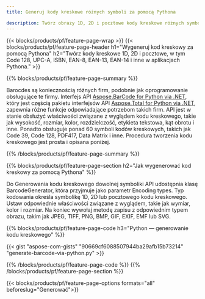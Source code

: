 ```yaml
---
title: Generuj kody kreskowe różnych symboli za pomocą Pythona 

description: Twórz obrazy 1D, 2D i pocztowe kody kreskowe różnych symboli, w tym 128 i QR w Pythonie, używając kilku linii kodu 
---
```


{{< blocks/products/pf/feature-page-wrap >}}
{{< blocks/products/pf/feature-page-header h1="Wygeneruj kod kreskowy za pomocą Pythona" h2="Twórz kody kreskowe 1D, 2D i pocztowe, w tym Code 128, UPC-A, ISBN, EAN-8, EAN-13, EAN-14 i inne w aplikacjach Pythona." >}}

{{% blocks/products/pf/feature-page-summary %}}

Barocdes są koniecznością różnych firm, podobnie jak oprogramowanie obsługujące te firmy. Interfejs API [Aspose.BarCode for Python via .NET](https://products.aspose.com/barcode/python-net/), który jest częścią pakietu interfejsów API [Aspose.Total for Python via .NET](https://products.aspose.com/total/python-net/), zapewnia różne funkcje odpowiadające potrzebom takich firm. API jest w stanie obsłużyć właściwości związane z wyglądem kodu kreskowego, takie jak wysokość, rozmiar, kolor, rozdzielczość, etykieta tekstowa, kąt obrotu i inne. Ponadto obsługuje ponad 60 symboli kodów kreskowych, takich jak Code 39, Code 128, PDF417, Data Matrix i inne. Procedura tworzenia kodu kreskowego jest prosta i opisana poniżej.

{{% /blocks/products/pf/feature-page-summary  %}}

{{% blocks/products/pf/feature-page-section  h2="Jak wygenerować kod kreskowy za pomocą Pythona" %}}

Do Generowania kodu kreskowego dowolnej symboliki API udostępnia klasę BarcodeGenerator, która przyjmuje jako parametr Encoding types. Typ kodowania określa symbolikę 1D, 2D lub pocztowego kodu kreskowego. Ustaw odpowiednie właściwości związane z wyglądem, takie jak wymiar, kolor i rozmiar. Na koniec wywołaj metodę zapisu z odpowiednim typem obrazu, takim jak JPEG, TIFF, PNG, BMP, GIF, EXIF, EMF lub SVG.

{{% blocks/products/pf/feature-page-code h3="Python — generowanie kodu kreskowego" %}}

{{< gist "aspose-com-gists" "90669cf6088507944ba29afb15b73214" "generate-barcode-via-python.py" >}}

{{% /blocks/products/pf/feature-page-code  %}}
{{% /blocks/products/pf/feature-page-section %}}

{{< blocks/products/pf/feature-page-options formats="all" beforeslug="Generować">}}